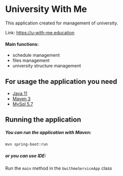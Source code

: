 # University With Me

This application created for management of university.

Link: https://u-with-me.education

#### Main functions:
* schedule management
* files management
* university structure management

## For usage the application you need
* [Java 11](https://adoptopenjdk.net/index.html?variant=openjdk11&jvmVariant=hotspot)
* [Maven 3](https://maven.apache.org/index.html)
* [MySql 5.7](https://www.mysql.com/)

## Running the application

##### You can run the application with Maven:
```bash
mvn spring-boot:run
```
##### or you can use IDE:

Run the ```main``` method in the ```UwithmeServiceApp``` class
